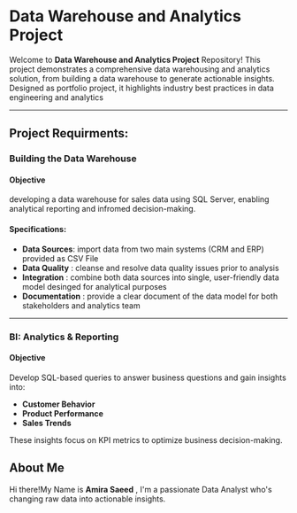 # Data Warehouse and Analytics Project

Welcome to **Data Warehouse and Analytics Project** Repository!
This project demonstrates a comprehensive data warehousing and analytics solution, from building a data warehouse to generate actionable insights.
Designed as portfolio project, it highlights industry best practices in data engineering and analytics


-----

## Project Requirments:
### Building the Data Warehouse
#### Objective
developing a data warehouse for sales data using SQL Server, enabling analytical reporting and infromed decision-making.

#### Specifications:
- **Data Sources**: import data from two main systems (CRM and ERP) provided as CSV File
- **Data Quality** : cleanse and resolve data quality issues prior to analysis
- **Integration** : combine both data sources into single, user-friendly data model desinged for analytical purposes
- **Documentation** : provide a clear document of the data model for both stakeholders and analytics team

----

### BI: Analytics & Reporting

#### Objective
Develop SQL-based queries to answer business questions and gain insights into:
- **Customer Behavior**
- **Product Performance**
- **Sales Trends**

These insights focus on KPI metrics to optimize business decision-making. 


## About Me
Hi there!My Name is **Amira Saeed** , I'm a passionate Data Analyst who's changing raw data into actionable insights.


